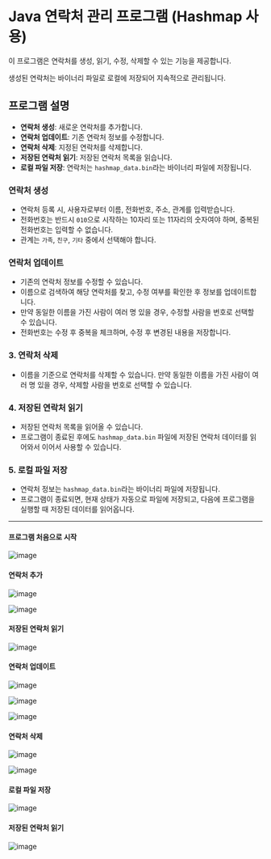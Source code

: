 # Java 연락처 관리 프로그램 (Hashmap 사용)

이 프로그램은 연락처를 생성, 읽기, 수정, 삭제할 수 있는 기능을 제공합니다.

생성된 연락처는 바이너리 파일로 로컬에 저장되어 지속적으로 관리됩니다.

## 프로그램 설명

- **연락처 생성**: 새로운 연락처를 추가합니다.
- **연락처 업데이트**: 기존 연락처 정보를 수정합니다.
- **연락처 삭제**: 지정된 연락처를 삭제합니다.
- **저장된 연락처 읽기**: 저장된 연락처 목록을 읽습니다.
- **로컬 파일 저장**: 연락처는 `hashmap_data.bin`라는 바이너리 파일에 저장됩니다.

### 연락처 생성
- 연락처 등록 시, 사용자로부터 이름, 전화번호, 주소, 관계를 입력받습니다.
- 전화번호는 반드시 `010`으로 시작하는 10자리 또는 11자리의 숫자여야 하며, 중복된 전화번호는 입력할 수 없습니다.
- 관계는 `가족`, `친구`, `기타` 중에서 선택해야 합니다.

### 연락처 업데이트
- 기존의 연락처 정보를 수정할 수 있습니다.
- 이름으로 검색하여 해당 연락처를 찾고, 수정 여부를 확인한 후 정보를 업데이트합니다.
- 만약 동일한 이름을 가진 사람이 여러 명 있을 경우, 수정할 사람을 번호로 선택할 수 있습니다.
- 전화번호는 수정 후 중복을 체크하며, 수정 후 변경된 내용을 저장합니다.

### 3. 연락처 삭제
- 이름을 기준으로 연락처를 삭제할 수 있습니다. 만약 동일한 이름을 가진 사람이 여러 명 있을 경우, 삭제할 사람을 번호로 선택할 수 있습니다.

### 4. 저장된 연락처 읽기
- 저장된 연락처 목록을 읽어올 수 있습니다.
- 프로그램이 종료된 후에도 `hashmap_data.bin` 파일에 저장된 연락처 데이터를 읽어와서 이어서 사용할 수 있습니다.

### 5. 로컬 파일 저장
- 연락처 정보는 `hashmap_data.bin`라는 바이너리 파일에 저장됩니다.
- 프로그램이 종료되면, 현재 상태가 자동으로 파일에 저장되고, 다음에 프로그램을 실행할 때 저장된 데이터를 읽어옵니다.

<hr/>

#### 프로그램 처음으로 시작 

![image](https://github.com/user-attachments/assets/27f32001-fa11-4b39-bb64-f6bad5c95357)



#### 연락처 추가

![image](https://github.com/user-attachments/assets/e87ed95f-0800-4fc8-a193-059c90536faf)


![image](https://github.com/user-attachments/assets/dd116231-f853-470e-8da9-ebd496e5d3b5)


#### 저장된 연락처 읽기

![image](https://github.com/user-attachments/assets/48ad5c2b-5414-424a-b8ce-d02432d91490)


#### 연락처 업데이트

![image](https://github.com/user-attachments/assets/92cd63a7-3980-484a-9b7d-5f910854cdd0)

![image](https://github.com/user-attachments/assets/61860098-e5f9-4e73-89a8-5365c9d086a3)

![image](https://github.com/user-attachments/assets/398d3e5a-9f33-4134-9b4f-09c7adc054aa)


#### 연락처 삭제

![image](https://github.com/user-attachments/assets/d1089477-9aac-4eae-b74c-253f531fc2bd)

![image](https://github.com/user-attachments/assets/902adb8b-3152-4e6d-9c78-774f7405d7ba)


#### 로컬 파일 저장

![image](https://github.com/user-attachments/assets/4da19384-64e9-4fd7-a50d-1d6483a75f64)


#### 저장된 연락처 읽기

![image](https://github.com/user-attachments/assets/648d20a2-a396-46d4-83a7-a6fc94f82a99)

